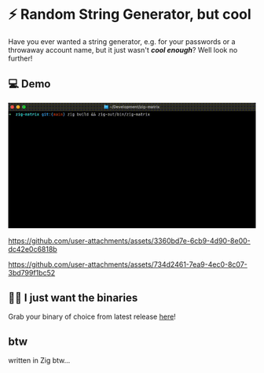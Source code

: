 # ⚡️ Random String Generator, but cool

Have you ever wanted a string generator, e.g. for your passwords or a throwaway account name, but it just wasn't ***cool enough***? Well look no further!

## 💻 Demo

![demo mac](./mac-demo.gif)

https://github.com/user-attachments/assets/3360bd7e-6cb9-4d90-8e00-dc42e0c6818b

https://github.com/user-attachments/assets/734d2461-7ea9-4ec0-8c07-3bd799f1bc52

## 🧑‍💻 I just want the binaries

Grab your binary of choice from latest release [here](https://github.com/gardc/matrix-string-generator/releases)!

## btw

written in Zig btw...
